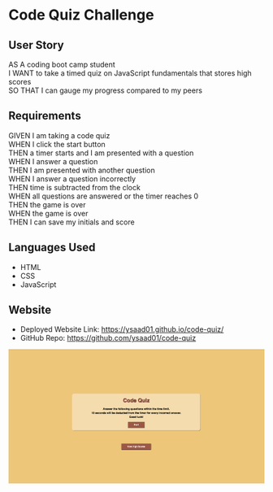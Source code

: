 # Code Quiz Challenge 

## User Story
AS A coding boot camp student  
I WANT to take a timed quiz on JavaScript fundamentals that stores high scores  
SO THAT I can gauge my progress compared to my peers  

## Requirements 
GIVEN I am taking a code quiz  
WHEN I click the start button  
THEN a timer starts and I am presented with a question  
WHEN I answer a question  
THEN I am presented with another question  
WHEN I answer a question incorrectly  
THEN time is subtracted from the clock  
WHEN all questions are answered or the timer reaches 0  
THEN the game is over  
WHEN the game is over  
THEN I can save my initials and score

## Languages Used
- HTML
- CSS
- JavaScript

## Website 
- Deployed Website Link: https://ysaad01.github.io/code-quiz/
- GitHub Repo: https://github.com/ysaad01/code-quiz 

![Screenshot of my code quiz](/assets/images/code-quiz-screenshot.png)